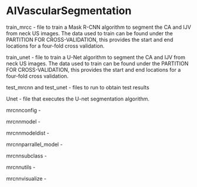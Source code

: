 # AIVascularSegmentation

train_mrcc - file to train a Mask R-CNN algorithm to segment the CA and IJV from neck US images. The data used to train can be found under the PARTITION FOR CROSS-VALIDATION, this provides the start and end locations for a four-fold cross validation. 

train_unet - file to train a U-Net algorithm to segment the CA and IJV from neck US images. The data used to train can be found under the PARTITION FOR CROSS-VALIDATION, this provides the start and end locations for a four-fold cross validation. 

test_mrcnn and test_unet - files to run to obtain test results 

Unet - file that executes the U-net segmentation algorithm. 

mrcnnconfig - 

mrcnnmodel - 

mrcnnmodeldist -

mrcnnparrallel_model - 

mrcnnsubclass - 

mrcnnutils - 

mrcnnvisualize - 

